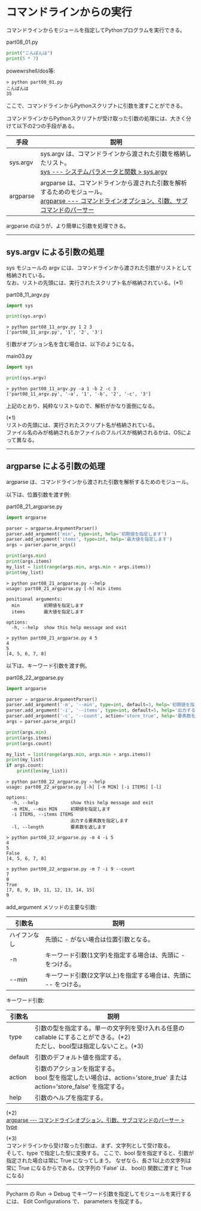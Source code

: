 # コマンドラインからの実行

コマンドラインからモジュールを指定してPythonプログラムを実行できる。

part08_01.py

```python
print("こんばんは")
print(5 * 7)
```

powewrshell/dos等:

```shell
> python part08_01.py
こんばんは
35
```

ここで、コマンドラインからPythonスクリプトに引数を渡すことができる。

コマンドラインからPythonスクリプトが受け取った引数の処理には、大きく分けて以下の2つの手段がある。

| 手段       | 説明                                                                                                                                         |
|----------|--------------------------------------------------------------------------------------------------------------------------------------------|
| sys.argv | sys.argv は、コマンドラインから渡された引数を格納したリスト。<br>[sys --- システムパラメータと関数 > sys.argv](https://docs.python.org/ja/3/library/sys.html#sys.argv)                   |
| argparse | argparse は、コマンドラインから渡された引数を解析するためのモジュール。<br>[argparse --- コマンドラインオプション、引数、サブコマンドのパーサー](https://docs.python.org/ja/3/library/argparse.html) |

argparse のほうが、より簡単に引数を処理できる。

***

## sys.argv による引数の処理

sys モジュールの argv には、コマンドラインから渡された引数がリストとして格納されている。  
なお、リストの先頭には、実行されたスクリプト名が格納されている。(*1)

part08_11_argv.py

```python
import sys

print(sys.argv)
```

```shell
> python part08_11_argv.py 1 2 3
['part08_11_argv.py', '1', '2', '3']
```

引数がオプション名を含む場合は、以下のようになる。

main03.py

```python
import sys

print(sys.argv)
```

```shell
> python part08_11_argv.py -a 1 -b 2 -c 3
['part08_11_argv.py', '-a', '1', '-b', '2', '-c', '3']
```

上記のとおり、純粋なリストなので、解析がかなり面倒になる。

(*1)  
リストの先頭には、実行されたスクリプト名が格納されている。  
ファイル名のみが格納されるかファイルのフルパスが格納されるかは、OSによって異なる。

***

## argparse による引数の処理

argparse は、コマンドラインから渡された引数を解析するためのモジュール。

以下は、位置引数を渡す例:

part08_21_argparse.py

```python
import argparse

parser = argparse.ArgumentParser()
parser.add_argument('min', type=int, help='初期値を指定します')
parser.add_argument('items', type=int, help='最大値を指定します')
args = parser.parse_args()

print(args.min)
print(args.items)
my_list = list(range(args.min, args.min + args.items))
print(my_list)
```

```shell
> python part08_21_argparse.py --help
usage: part08_21_argparse.py [-h] min items

positional arguments:
  min         初期値を指定します
  items       最大値を指定します

options:
  -h, --help  show this help message and exit
```

```shell
> python part08_21_argparse.py 4 5
4
5
[4, 5, 6, 7, 8]
```

以下は、キーワード引数を渡す例。

part08_22_argparse.py

```python
import argparse

parser = argparse.ArgumentParser()
parser.add_argument('-m', '--min', type=int, default=3, help='初期値を指定します')
parser.add_argument('-i', '--items', type=int, default=5, help='出力する要素数を指定します')
parser.add_argument('-c', '--count', action='store_true', help='要素数を返します')
args = parser.parse_args()

print(args.min)
print(args.items)
print(args.count)

my_list = list(range(args.min, args.min + args.items))
print(my_list)
if args.count:
    print(len(my_list))
```

```shell
> python part08_22_argparse.py --help
usage: part08_22_argparse.py [-h] [-m MIN] [-i ITEMS] [-l]

options:
  -h, --help            show this help message and exit
  -m MIN, --min MIN     初期値を指定します
  -i ITEMS, --items ITEMS
                        出力する要素数を指定します
  -l, --length          要素数を返します
```

```shell
> python part08_22_argparse.py -m 4 -i 5
4
5
False
[4, 5, 6, 7, 8]
```

```shell
> python part08_22_argparse.py -m 7 -i 9 --count
7
9
True
[7, 8, 9, 10, 11, 12, 13, 14, 15]
9
```

add_argument メソッドの主要な引数:

| 引数名    | 説明                                                                  |
|--------|---------------------------------------------------------------------|
| ハイフンなし | 先頭に - がない場合は位置引数となる。                                                |
| -n     | キーワード引数(1文字)を指定する場合は、先頭に - をつける。                                    |
| --min  | キーワード引数(2文字以上)を指定する場合は、先頭に -- をつける。                                 |

キーワード引数:

| 引数名     | 説明                                                                                    |
|---------|---------------------------------------------------------------------------------------|
| type    | 引数の型を指定する。単一の文字列を受け入れる任意の callable にすることができる。(*2)<br>ただし、bool型は指定しないこと。(*3)           |
| default | 引数のデフォルト値を指定する。                                                                       |
| action  | 引数のアクションを指定する。<br>bool 型を指定したい場合は、action='store_true' または action='store_false' を指定する。 |
| help    | 引数のヘルプを指定する。                                                                          |

(*2)  
[argparse --- コマンドラインオプション、引数、サブコマンドのパーサー > type](https://docs.python.org/ja/3/library/argparse.html#type)

(*3)  
コマンドラインから受け取った引数は、まず、文字列として受け取る。  
そして、type で指定した型に変換する。
ここで、bool 型を指定すると、引数が指定された場合は常に True になってしまう。
なぜなら、長さ1以上の文字列は常に True になるからである。(文字列の 'False' は、 bool() 関数に渡すと True になる)

***

Pycharm の Run -> Debug でキーワード引数を指定してモジュールを実行するには、 Edit Configurations で、 parameters を指定する。
